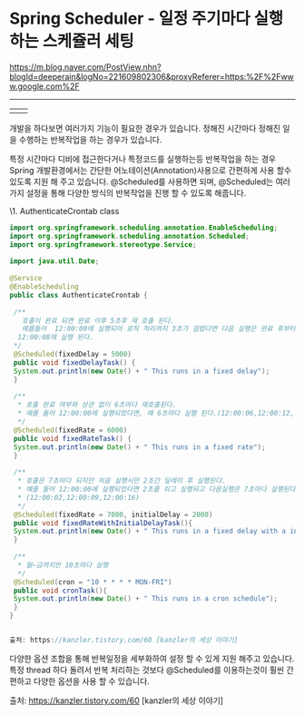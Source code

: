 # Spring Scheduler - 일정 주기마다 실행하는 스케쥴러 세팅

https://m.blog.naver.com/PostView.nhn?blogId=deeperain&logNo=221609802306&proxyReferer=https:%2F%2Fwww.google.com%2F



***

|      |      |
| ---- | ---- |
|      |      |

개발을 하다보면 여러가지 기능이 필요한 경우가 있습니다. 정해진 시간마다 정해진 일을 수행하는 반복작업을 하는 경우가 있습니다.



특정 시간마다 디비에 접근한다거나 특정코드를 실행하는등 반복작업을 하는 경우 Spring 개발환경에서는 간단한 어노테이션(Annotation)사용으로 간편하게 사용 할수 있도록 지원 해 주고 있습니다.  @Scheduled를 사용하면 되며, @Scheduled는 여러가지 설정을 통해 다양한 방식의 반복작업을 진행 할 수 있도록 해줍니다.



\1. AuthenticateCrontab class

```java
import org.springframework.scheduling.annotation.EnableScheduling;
import org.springframework.scheduling.annotation.Scheduled;
import org.springframework.stereotype.Service;
 
import java.util.Date;
 
@Service
@EnableScheduling
public class AuthenticateCrontab {
 
 /**
   호출이 완료 되면 완료 이후 5초후 재 호출 된다.
   예를들어  12:00:00에 실행되어 로직 처리까지 3초가 걸렸다면 다음 실행은 완료 후부터 5초후로 
  12:00:08에 실행 된다.
 */
 @Scheduled(fixedDelay = 5000)
 public void fixedDelayTask() {
 System.out.println(new Date() + " This runs in a fixed delay");
 }
 
 /**
  * 호출 완료 여부와 상관 없이 6초마다 재호출된다.
  * 예를 들어 12:00:00에 실행되었다면, 매 6초마다 실행 된다.(12:00:06,12:00:12,.....)
  */
 @Scheduled(fixedRate = 6000)
 public void fixedRateTask() {
 System.out.println(new Date() + " This runs in a fixed rate");
 }
 
 /**
  * 호출은 7초마다 되지만 처음 실행시만 2초간 딜레이 후 실행된다.
  * 예를 들어 12:00:00에 실행되었다면 2초를 쉬고 실행되고 다음실행은 7초마다 실행된다.
  * (12:00:02,12:00:09,12:00:16) 
  */
 @Scheduled(fixedRate = 7000, initialDelay = 2000)
 public void fixedRateWithInitialDelayTask(){
 System.out.println(new Date() + " This runs in a fixed delay with a initial delay");
 }
 
 /**
  * 월~금까지만 10초마다 실행
  */
 @Scheduled(cron = "10 * * * * MON-FRI")
 public void cronTask(){
 System.out.println(new Date() + " This runs in a cron schedule");
 }
}


출처: https://kanzler.tistory.com/60 [kanzler의 세상 이야기]
```





다양한 옵션 조합을 통해 반복일정을 세부화하여 설정 할 수 있게 지원 해주고 있습니다. 특정 thread 하다 돌려서 반복 처리하는 것보다 @Scheduled를 이용하는것이 훨씬 간편하고 다양한 옵션을 사용 할 수 있습니다.



출처: https://kanzler.tistory.com/60 [kanzler의 세상 이야기]